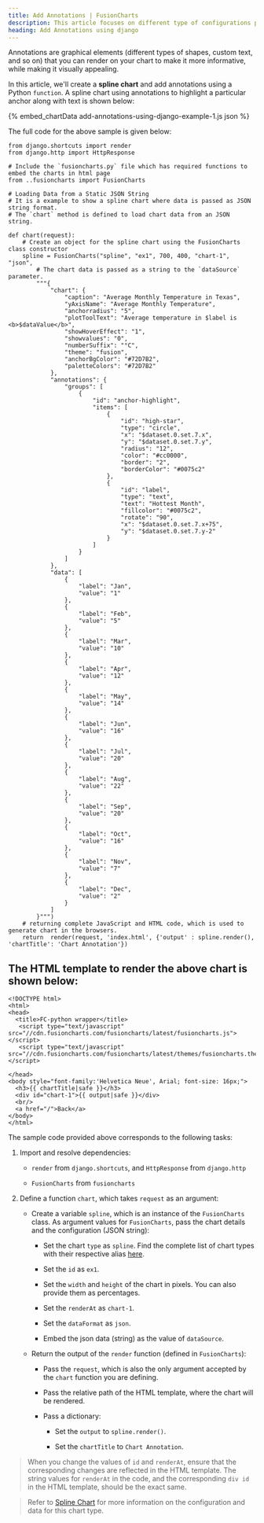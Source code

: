 ```yaml
---
title: Add Annotations | FusionCharts
description: This article focuses on different type of configurations possible using django.
heading: Add Annotations using django
---
```


Annotations are graphical elements (different types of shapes, custom text, and so on) that you can render on your chart to make it more informative, while making it visually appealing.

In this article, we'll create a **spline chart** and add annotations using a Python `function`. A spline chart using annotations to highlight a particular anchor along with text is shown below:

{% embed_chartData add-annotations-using-django-example-1.js json %}

The full code for the above sample is given below:

```
from django.shortcuts import render
from django.http import HttpResponse

# Include the `fusioncharts.py` file which has required functions to embed the charts in html page
from ..fusioncharts import FusionCharts

# Loading Data from a Static JSON String
# It is a example to show a spline chart where data is passed as JSON string format.
# The `chart` method is defined to load chart data from an JSON string.

def chart(request):
    # Create an object for the spline chart using the FusionCharts class constructor
    spline = FusionCharts("spline", "ex1", 700, 400, "chart-1", "json", 
        # The chart data is passed as a string to the `dataSource` parameter.
        """{
            "chart": {
                "caption": "Average Monthly Temperature in Texas",
                "yAxisName": "Average Monthly Temperature",
                "anchorradius": "5",
                "plotToolText": "Average temperature in $label is <b>$dataValue</b>",
                "showHoverEffect": "1",
                "showvalues": "0",
                "numberSuffix": "°C",
                "theme": "fusion",
                "anchorBgColor": "#72D7B2",
                "paletteColors": "#72D7B2"
            },
            "annotations": {
                "groups": [
                    {
                        "id": "anchor-highlight",
                        "items": [
                            {
                                "id": "high-star",
                                "type": "circle",
                                "x": "$dataset.0.set.7.x",
                                "y": "$dataset.0.set.7.y",
                                "radius": "12",
                                "color": "#cc0000",
                                "border": "2",
                                "borderColor": "#0075c2"
                            },
                            {
                                "id": "label",
                                "type": "text",
                                "text": "Hottest Month",
                                "fillcolor": "#0075c2",
                                "rotate": "90",
                                "x": "$dataset.0.set.7.x+75",
                                "y": "$dataset.0.set.7.y-2"
                            }
                        ]
                    }
                ]
            },
            "data": [
                {
                    "label": "Jan",
                    "value": "1"
                },
                {
                    "label": "Feb",
                    "value": "5"
                },
                {
                    "label": "Mar",
                    "value": "10"
                },
                {
                    "label": "Apr",
                    "value": "12"
                },
                {
                    "label": "May",
                    "value": "14"
                },
                {
                    "label": "Jun",
                    "value": "16"
                },
                {
                    "label": "Jul",
                    "value": "20"
                },
                {
                    "label": "Aug",
                    "value": "22"
                },
                {
                    "label": "Sep",
                    "value": "20"
                },
                {
                    "label": "Oct",
                    "value": "16"
                },
                {
                    "label": "Nov",
                    "value": "7"
                },
                {
                    "label": "Dec",
                    "value": "2"
                }
            ]
        }""")
    # returning complete JavaScript and HTML code, which is used to generate chart in the browsers. 
    return  render(request, 'index.html', {'output' : spline.render(), 'chartTitle': 'Chart Annotation'})

```

## The HTML template to render the above chart is shown below:

```
<!DOCTYPE html>
<html>
<head>
  <title>FC-python wrapper</title>
   <script type="text/javascript" src="//cdn.fusioncharts.com/fusioncharts/latest/fusioncharts.js"></script>
   <script type="text/javascript" src="//cdn.fusioncharts.com/fusioncharts/latest/themes/fusioncharts.theme.fusion.js"></script>

</head>
<body style="font-family:'Helvetica Neue', Arial; font-size: 16px;">
  <h3>{{ chartTitle|safe }}</h3>
  <div id="chart-1">{{ output|safe }}</div>
  <br/>
  <a href="/">Back</a>
</body>
</html>

```
The sample code provided above corresponds to the following tasks:

1. Import and resolve dependencies:

    * `render` from `django.shortcuts`, and `HttpResponse` from `django.http`

    * `FusionCharts` from `fusioncharts` 

2. Define a function `chart`, which takes `request` as an argument:

    * Create a variable `spline`, which is an instance of the `FusionCharts` class. As argument values for `FusionCharts`, pass the chart details and the configuration (JSON string): 

        * Set the chart `type` as `spline`. Find the complete list of chart types with their respective alias [here](https://www.fusioncharts.com/dev/chart-guide/list-of-charts).

        * Set the `id` as `ex1`.

        * Set the `width` and `height` of the chart in pixels. You can also provide them as percentages.

        * Set the `renderAt` as `chart-1`.

        * Set the `dataFormat` as `json`.

        * Embed the json data (string) as the value of `dataSource`. 

    * Return the output of the `render` function (defined in `FusionCharts`):

        * Pass the `request`, which is also the only argument accepted by the `chart` function you are defining.

        * Pass the relative path of the HTML template, where the chart will be rendered.

        * Pass a dictionary:

            * Set the `output` to `spline.render()`.

            * Set the `chartTitle` to `Chart Annotation`.

> When you change the values of `id` and `renderAt`, ensure that the corresponding changes are reflected in the HTML template. The string values for `renderAt` in the code, and the corresponding `div id` in the HTML template, should be the exact same.

> Refer to [Spline Chart](https://www.fusioncharts.com/dev/chart-guide/standard-charts/spline-charts) for more information on the configuration and data for this chart type.

